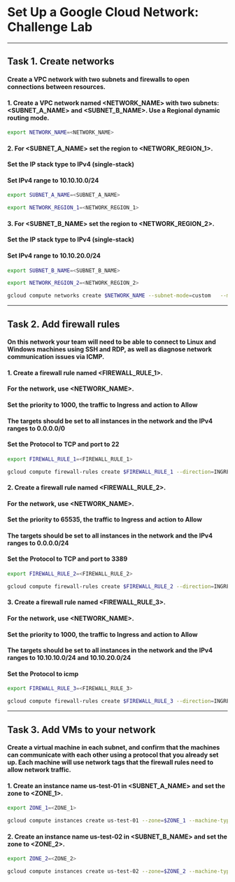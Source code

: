 # Set Up a Google Cloud Network: Challenge Lab

---

## Task 1. Create networks

#### Create a VPC network with two subnets and firewalls to open connections between resources.

#### 1. Create a VPC network named <NETWORK_NAME> with two subnets: <SUBNET_A_NAME> and <SUBNET_B_NAME>. Use a Regional dynamic routing mode.

```bash
export NETWORK_NAME=<NETWORK_NAME>
```

#### 2. For <SUBNET_A_NAME> set the region to <NETWORK_REGION_1>.

#### Set the IP stack type to IPv4 (single-stack)

#### Set IPv4 range to 10.10.10.0/24

```bash
export SUBNET_A_NAME=<SUBNET_A_NAME>
```

```bash
export NETWORK_REGION_1=<NETWORK_REGION_1>
```

#### 3. For <SUBNET_B_NAME> set the region to <NETWORK_REGION_2>.

#### Set the IP stack type to IPv4 (single-stack)

#### Set IPv4 range to 10.10.20.0/24

```bash
export SUBNET_B_NAME=<SUBNET_B_NAME>
```

```bash
export NETWORK_REGION_2=<NETWORK_REGION_2>
```

```bash
gcloud compute networks create $NETWORK_NAME --subnet-mode=custom   --mtu=1460 --bgp-routing-mode=regional --bgp-best-path-selection-mode=legacy && gcloud compute networks subnets create $SUBNET_A_NAME --range=10.10.10.0/24 --stack-type=IPV4_ONLY --network=$NETWORK_NAME --region=$NETWORK_REGION_1 && gcloud compute networks subnets create $SUBNET_B_NAME --range=10.10.20.0/24 --stack-type=IPV4_ONLY --network=$NETWORK_NAME --region=$NETWORK_REGION_2
```

---

## Task 2. Add firewall rules

#### On this network your team will need to be able to connect to Linux and Windows machines using SSH and RDP, as well as diagnose network communication issues via ICMP.

#### 1. Create a firewall rule named <FIREWALL_RULE_1>.

#### For the network, use <NETWORK_NAME>.

#### Set the priority to 1000, the traffic to Ingress and action to Allow

#### The targets should be set to all instances in the network and the IPv4 ranges to 0.0.0.0/0

#### Set the Protocol to TCP and port to 22

```bash
export FIREWALL_RULE_1=<FIREWALL_RULE_1>
```

```bash
gcloud compute firewall-rules create $FIREWALL_RULE_1 --direction=INGRESS --priority=1000 --network=$NETWORK_NAME --action=ALLOW --rules=tcp:22 --source-ranges=0.0.0.0/0
```

#### 2. Create a firewall rule named <FIREWALL_RULE_2>.

#### For the network, use <NETWORK_NAME>.

#### Set the priority to 65535, the traffic to Ingress and action to Allow

#### The targets should be set to all instances in the network and the IPv4 ranges to 0.0.0.0/24

#### Set the Protocol to TCP and port to 3389

```bash
export FIREWALL_RULE_2=<FIREWALL_RULE_2>
```

```bash
gcloud compute firewall-rules create $FIREWALL_RULE_2 --direction=INGRESS --priority=65535 --network=$NETWORK_NAME --action=ALLOW --rules=tcp:3389 --source-ranges=0.0.0.0/24
```

#### 3. Create a firewall rule named <FIREWALL_RULE_3>.

#### For the network, use <NETWORK_NAME>.

#### Set the priority to 1000, the traffic to Ingress and action to Allow

#### The targets should be set to all instances in the network and the IPv4 ranges to 10.10.10.0/24 and 10.10.20.0/24

#### Set the Protocol to icmp

```bash
export FIREWALL_RULE_3=<FIREWALL_RULE_3>
```

```bash
gcloud compute firewall-rules create $FIREWALL_RULE_3 --direction=INGRESS --priority=1000 --network=$NETWORK_NAME --action=ALLOW --rules=icmp --source-ranges=10.10.10.0/24,10.10.20.0/24
```

---

## Task 3. Add VMs to your network

#### Create a virtual machine in each subnet, and confirm that the machines can communicate with each other using a protocol that you already set up. Each machine will use network tags that the firewall rules need to allow network traffic.

#### 1. Create an instance name us-test-01 in <SUBNET_A_NAME> and set the zone to <ZONE_1>.

```bash
export ZONE_1=<ZONE_1>
```

```bash
gcloud compute instances create us-test-01 --zone=$ZONE_1 --machine-type=e2-medium --network-interface=network-tier=PREMIUM,stack-type=IPV4_ONLY,subnet=$SUBNET_A_NAME
```

#### 2. Create an instance name us-test-02 in <SUBNET_B_NAME> and set the zone to <ZONE_2>.

```bash
export ZONE_2=<ZONE_2>
```

```bash
gcloud compute instances create us-test-02 --zone=$ZONE_2 --machine-type=e2-medium --network-interface=network-tier=PREMIUM,stack-type=IPV4_ONLY,subnet=$SUBNET_B_NAME
```

